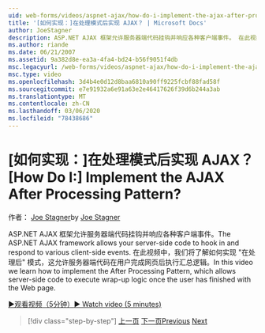 ```yaml
---
uid: web-forms/videos/aspnet-ajax/how-do-i-implement-the-ajax-after-processing-pattern
title: '[如何实现：]在处理模式后实现 AJAX？ | Microsoft Docs'
author: JoeStagner
description: ASP.NET AJAX 框架允许服务器端代码挂钩并响应各种客户端事件。 在此视频中，我们将了解如何实现 Aft 。
ms.author: riande
ms.date: 06/21/2007
ms.assetid: 9a382d8e-ea3a-4fa4-bd24-b56f9051f4db
msc.legacyurl: /web-forms/videos/aspnet-ajax/how-do-i-implement-the-ajax-after-processing-pattern
msc.type: video
ms.openlocfilehash: 3d4b4e0d12d8baa6810a90ff9225fcbf88fad58f
ms.sourcegitcommit: e7e91932a6e91a63e2e46417626f39d6b244a3ab
ms.translationtype: MT
ms.contentlocale: zh-CN
ms.lasthandoff: 03/06/2020
ms.locfileid: "78438686"
---
```

# <a name="how-do-i-implement-the-ajax-after-processing-pattern"></a><span data-ttu-id="24a3c-105">[如何实现：]在处理模式后实现 AJAX？</span><span class="sxs-lookup"><span data-stu-id="24a3c-105">[How Do I:] Implement the AJAX After Processing Pattern?</span></span>

<span data-ttu-id="24a3c-106">作者： [Joe Stagner](https://github.com/JoeStagner)</span><span class="sxs-lookup"><span data-stu-id="24a3c-106">by [Joe Stagner](https://github.com/JoeStagner)</span></span>

<span data-ttu-id="24a3c-107">ASP.NET AJAX 框架允许服务器端代码挂钩并响应各种客户端事件。</span><span class="sxs-lookup"><span data-stu-id="24a3c-107">The ASP.NET AJAX framework allows your server-side code to hook in and respond to various client-side events.</span></span> <span data-ttu-id="24a3c-108">在此视频中，我们将了解如何实现 "在处理后" 模式，这允许服务器端代码在用户完成网页后执行汇总逻辑。</span><span class="sxs-lookup"><span data-stu-id="24a3c-108">In this video we learn how to implement the After Processing Pattern, which allows server-side code to execute wrap-up logic once the user has finished with the Web page.</span></span>

[<span data-ttu-id="24a3c-109">&#9654;观看视频（5分钟）</span><span class="sxs-lookup"><span data-stu-id="24a3c-109">&#9654; Watch video (5 minutes)</span></span>](https://channel9.msdn.com/Blogs/ASP-NET-Site-Videos/how-do-i-implement-the-ajax-after-processing-pattern)

> [!div class="step-by-step"]
> <span data-ttu-id="24a3c-110">[上一页](how-do-i-use-the-aspnet-ajax-history-control.md)
> [下一页](how-do-i-update-multiple-regions-of-a-page-with-aspnet-ajax.md)</span><span class="sxs-lookup"><span data-stu-id="24a3c-110">[Previous](how-do-i-use-the-aspnet-ajax-history-control.md)
[Next](how-do-i-update-multiple-regions-of-a-page-with-aspnet-ajax.md)</span></span>
